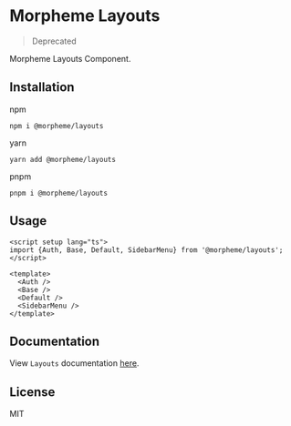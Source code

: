 # Morpheme Layouts

> Deprecated

Morpheme Layouts Component.

## Installation

npm

```
npm i @morpheme/layouts
```

yarn

```
yarn add @morpheme/layouts
```

pnpm

```
pnpm i @morpheme/layouts
```

## Usage

```vue
<script setup lang="ts">
import {Auth, Base, Default, SidebarMenu} from '@morpheme/layouts';
</script>

<template>
  <Auth />
  <Base />
  <Default />
  <SidebarMenu />
</template>
```

## Documentation

View `Layouts` documentation [here](https://gits-ui.web.app/?path=/story/components-layouts--default).

## License

MIT
